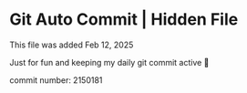 # Git Auto Commit | Hidden File

This file was added Feb 12, 2025

Just for fun and keeping my daily git commit active 🤪

commit number: 2150181
